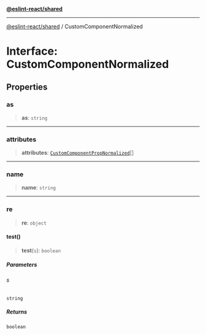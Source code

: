 [**@eslint-react/shared**](../README.md)

***

[@eslint-react/shared](../README.md) / CustomComponentNormalized

# Interface: CustomComponentNormalized

## Properties

### as

> **as**: `string`

***

### attributes

> **attributes**: [`CustomComponentPropNormalized`](CustomComponentPropNormalized.md)[]

***

### name

> **name**: `string`

***

### re

> **re**: `object`

#### test()

> **test**(`s`): `boolean`

##### Parameters

###### s

`string`

##### Returns

`boolean`
